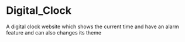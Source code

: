 # Digital_Clock
A digital clock website which shows the current time and have an alarm feature and can also changes its theme
